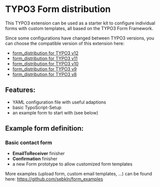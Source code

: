 # TYPO3 Form distribution

This TYPO3 extension can be used as a starter kit to configure individual forms with custom templates, all based on the TYPO3 Form Framework.

Since some configurations have changed between TYPO3 versions, you can choose the compatible version of this extension here:
- [form_distribution for TYPO3 v12](https://github.com/sebkln/form_distribution/tree/12.4)
- [form_distribution for TYPO3 v11](https://github.com/sebkln/form_distribution/tree/11.5)
- [form_distribution for TYPO3 v10](https://github.com/sebkln/form_distribution/tree/10.4)
- [form_distribution for TYPO3 v9](https://github.com/sebkln/form_distribution/tree/9.5)
- [form_distribution for TYPO3 v8](https://github.com/sebkln/form_distribution/tree/8.7)


## Features:
- YAML configuration file with useful adaptions
- basic TypoScript-Setup
- an example form to start with (see below)


## Example form definition:

### Basic contact form
- **EmailToReceiver** finisher
- **Confirmation** finisher
- a new Form prototype to allow customized form templates

More examples (upload form, custom email templates, ...) can be found here: https://github.com/sebkln/form_examples
